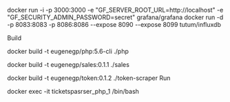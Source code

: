 docker run -i -p 3000:3000 -e "GF_SERVER_ROOT_URL=http://localhost" -e "GF_SECURITY_ADMIN_PASSWORD=secret" grafana/grafana
docker run -d -p 8083:8083 -p 8086:8086 --expose 8090 --expose 8099 tutum/influxdb

Build
 
 docker build -t eugenegp/php:5.6-cli ./php
 
 docker build -t eugenegp/sales:0.1.1 ./sales
 
 docker build -t eugenegp/token:0.1.2 ./token-scraper
Run

  docker exec -it ticketspasrser_php_1 /bin/bash
